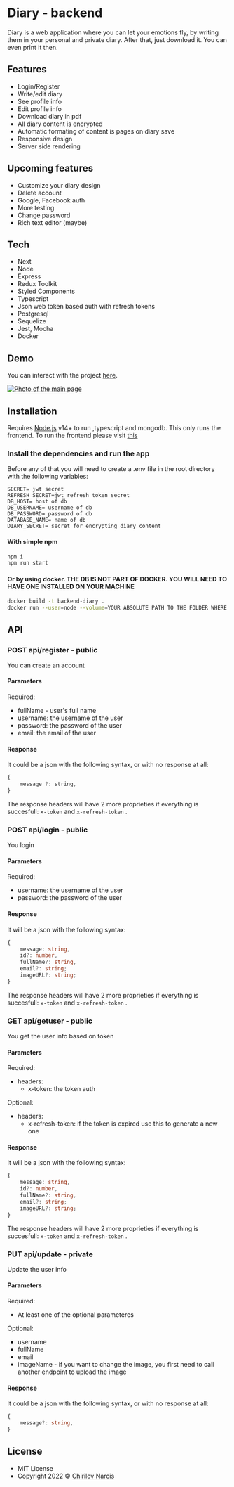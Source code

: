 # Diary - backend

Diary is a web application where you can let your emotions fly, by writing them in your personal and private diary. After that, just download it. You can even print it then.

## Features

-   Login/Register
-   Write/edit diary
-   See profile info
-   Edit profile info
-   Download diary in pdf
-   All diary content is encrypted
-   Automatic formating of content is pages on diary save
-   Responsive design
-   Server side rendering

## Upcoming features

-   Customize your diary design
-   Delete account
-   Google, Facebook auth
-   More testing
-   Change password
-   Rich text editor (maybe)

## Tech

-   Next
-   Node
-   Express
-   Redux Toolkit
-   Styled Components
-   Typescript
-   Json web token based auth with refresh tokens
-   Postgresql
-   Sequelize
-   Jest, Mocha
-   Docker

## Demo

You can interact with the project
[here](https://diary.chirilovnarcis.ro).

[![Photo of the main page](https://i.im.ge/2022/08/13/OoKXrS.diary-chirilovnarcis-ro-1.png)](https://im.ge/i/OoKXrS)

## Installation

Requires [Node.js](https://nodejs.org/) v14+ to run ,typescript and mongodb. This only runs the frontend. To run the frontend please visit [this](https://github.com/Narcis2005/diary-frontend)

### Install the dependencies and run the app

Before any of that you will need to create a .env file in the root directory with the following variables:

```
SECRET= jwt secret
REFRESH_SECRET=jwt refresh token secret
DB_HOST= host of db
DB_USERNAME= username of db
DB_PASSWORD= password of db
DATABASE_NAME= name of db
DIARY_SECRET= secret for encrypting diary content
```

#### With simple npm

```sh
npm i
npm run start
```

#### Or by using docker. THE DB IS NOT PART OF DOCKER. YOU WILL NEED TO HAVE ONE INSTALLED ON YOUR MACHINE

```sh
docker build -t backend-diary .
docker run --user=node --volume=YOUR ABSOLUTE PATH TO THE FOLDER WHERE IMAGES WILL BE STORED:/usr/src/app/dist/static/uploads/images:rw --network=host --privileged --restart=unless-stopped --detach=true --name=backend-diary backend-diary
```

## API

### POST api/register - public

You can create an account

#### Parameters

Required:

-   fullName - user's full name
-   username: the username of the user
-   password: the password of the user
-   email: the email of the user

#### Response

It could be a json with the following syntax, or with no response at all:

```javascript
{
    message ?: string,
}
```

The response headers will have 2 more proprieties if everything is succesfull: `x-token` and `x-refresh-token` .

### POST api/login - public

You login

#### Parameters

Required:

-   username: the username of the user
-   password: the password of the user

#### Response

It will be a json with the following syntax:

```typescript
{
    message: string,
    id?: number,
    fullName?: string,
    email?: string;
    imageURL?: string;
}
```

The response headers will have 2 more proprieties if everything is succesfull: `x-token` and `x-refresh-token` .

### GET api/getuser - public

You get the user info based on token

#### Parameters

Required:

-   headers:
    -   x-token: the token auth

Optional:

-   headers:
    -   x-refresh-token: if the token is expired use this to generate a new one

#### Response

It will be a json with the following syntax:

```typescript
{
    message: string,
    id?: number,
    fullName?: string,
    email?: string;
    imageURL?: string;
}
```

The response headers will have 2 more proprieties if everything is succesfull: `x-token` and `x-refresh-token` .

### PUT api/update - private

Update the user info

#### Parameters

Required:

-   At least one of the optional parameteres

Optional:

-   username
-   fullName
-   email
-   imageName - if you want to change the image, you first need to call another endpoint to upload the image

#### Response

It could be a json with the following syntax, or with no response at all:

```typescript
{
    message?: string,
}
```

## License

-   MIT License
-   Copyright 2022 © [Chirilov Narcis](https://chirilovnarcis.ro)

